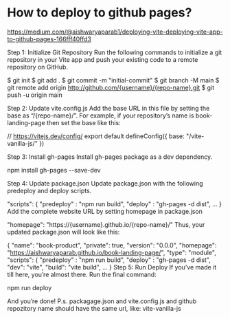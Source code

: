 # How to deploy to github pages?

https://medium.com/@aishwaryaparab1/deploying-vite-deploying-vite-app-to-github-pages-166fff40ffd3

Step 1: Initialize Git Repository
Run the following commands to initialize a git repository in your Vite app and push your existing code to a remote repository on GitHub.

$ git init
$ git add .
$ git commit -m "initial-commit"
$ git branch -M main
$ git remote add origin http://github.com/{username}/{repo-name}.git
$ git push -u origin main

Step 2: Update vite.config.js
Add the base URL in this file by setting the base as “/{repo-name}/”. For example, if your repository’s name is book-landing-page then set the base like this:



// https://vitejs.dev/config/
export default defineConfig({
  base: "/vite-vanilla-js/"
})


Step 3: Install gh-pages
Install gh-pages package as a dev dependency.

npm install gh-pages --save-dev

Step 4: Update package.json
Update package.json with the following predeploy and deploy scripts.

"scripts": {
    "predeploy" : "npm run build",
    "deploy" : "gh-pages -d dist",
    ...
}
Add the complete website URL by setting homepage in package.json

"homepage": "https://{username}.github.io/{repo-name}/"
Thus, your updated package.json will look like this:

{
  "name": "book-product",
  "private": true,
  "version": "0.0.0",
  "homepage": "https://aishwaryaparab.github.io/book-landing-page/",
  "type": "module",
  "scripts": {
    "predeploy" : "npm run build",
    "deploy" : "gh-pages -d dist",
    "dev": "vite",
    "build": "vite build",
    ...
}
Step 5: Run Deploy
If you’ve made it till here, you’re almost there. Run the final command:

npm run deploy

And you’re done! P.s. packagage.json and vite.config.js and github repozitory name should have the same url, like: vite-vanilla-js